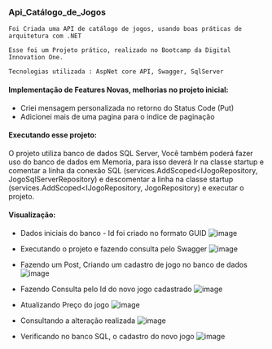 ### Api_Catálogo_de_Jogos
    Foi Criada uma API de catálogo de jogos, usando boas práticas de arquitetura com .NET
    
    Esse foi um Projeto prático, realizado no Bootcamp da Digital Innovation One.
    
    Tecnologias utilizada : AspNet core API, Swagger, SqlServer
 
#### Implementação de Features Novas, melhorias no projeto inicial: 
- Criei mensagem personalizada no retorno do Status Code (Put)
- Adicionei mais de uma pagina para o indice de paginação

#### Executando esse projeto: 
O projeto utiliza banco de dados SQL Server, Você também poderá fazer uso do banco de dados em Memoria, para isso deverá Ir na classe startup e comentar a linha da conexão SQL (services.AddScoped<IJogoRepository, JogoSqlServerRepository) e descomentar a linha na classe startup (services.AddScoped<IJogoRepository, JogoRepository) e executar o projeto.

#### Visualização:
- Dados iniciais do banco - Id foi criado no formato GUID
![image](https://user-images.githubusercontent.com/74335070/134765258-642f784c-947d-45f7-92d6-5e5498e44e19.png)

- Executando o projeto e fazendo consulta pelo Swagger
![image](https://user-images.githubusercontent.com/74335070/134764704-257be301-fe37-423a-984a-1ee076655db8.png)
 
 - Fazendo um Post, Criando um cadastro de jogo no banco de dados
 ![image](https://user-images.githubusercontent.com/74335070/134764844-d61b2564-f33b-43ef-b1e2-66ed56b88b27.png)
 
 - Fazendo Consulta pelo Id do novo jogo cadastrado
 ![image](https://user-images.githubusercontent.com/74335070/134765042-ccafa719-128d-4c95-a08a-bd00bffbdd85.png)
 
 - Atualizando Preço do jogo
 ![image](https://user-images.githubusercontent.com/74335070/134765063-7739f5cb-0b6c-46a2-8d08-63df266778c8.png)
 
 - Consultando a alteração realizada
 ![image](https://user-images.githubusercontent.com/74335070/134765108-b48cc161-6b21-426d-8f93-012f432aac1d.png)
 
 - Verificando no banco SQL, o cadastro do novo jogo
 ![image](https://user-images.githubusercontent.com/74335070/134765215-550671ec-b0f5-42a5-ac18-9eb325437a5a.png)




